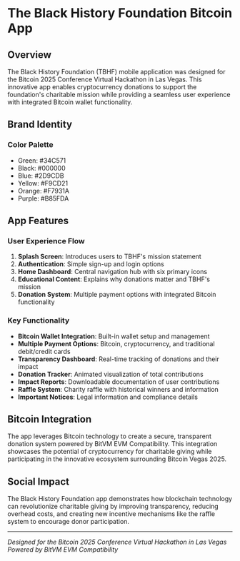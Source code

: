 # The Black History Foundation Bitcoin App

## Overview
The Black History Foundation (TBHF) mobile application was designed for the Bitcoin 2025 Conference Virtual Hackathon in Las Vegas. This innovative app enables cryptocurrency donations to support the foundation's charitable mission while providing a seamless user experience with integrated Bitcoin wallet functionality.

## Brand Identity
### Color Palette
- Green: #34C571
- Black: #000000
- Blue: #2D9CDB
- Yellow: #F9CD21
- Orange: #F7931A
- Purple: #B85FDA

## App Features

### User Experience Flow
1. **Splash Screen**: Introduces users to TBHF's mission statement
2. **Authentication**: Simple sign-up and login options
3. **Home Dashboard**: Central navigation hub with six primary icons
4. **Educational Content**: Explains why donations matter and TBHF's mission
5. **Donation System**: Multiple payment options with integrated Bitcoin functionality

### Key Functionality
- **Bitcoin Wallet Integration**: Built-in wallet setup and management
- **Multiple Payment Options**: Bitcoin, cryptocurrency, and traditional debit/credit cards
- **Transparency Dashboard**: Real-time tracking of donations and their impact
- **Donation Tracker**: Animated visualization of total contributions
- **Impact Reports**: Downloadable documentation of user contributions
- **Raffle System**: Charity raffle with historical winners and information
- **Important Notices**: Legal information and compliance details

## Bitcoin Integration
The app leverages Bitcoin technology to create a secure, transparent donation system powered by BitVM EVM Compatibility. This integration showcases the potential of cryptocurrency for charitable giving while participating in the innovative ecosystem surrounding Bitcoin Vegas 2025.

## Social Impact
The Black History Foundation app demonstrates how blockchain technology can revolutionize charitable giving by improving transparency, reducing overhead costs, and creating new incentive mechanisms like the raffle system to encourage donor participation.

---

*Designed for the Bitcoin 2025 Conference Virtual Hackathon in Las Vegas*  
*Powered by BitVM EVM Compatibility*
